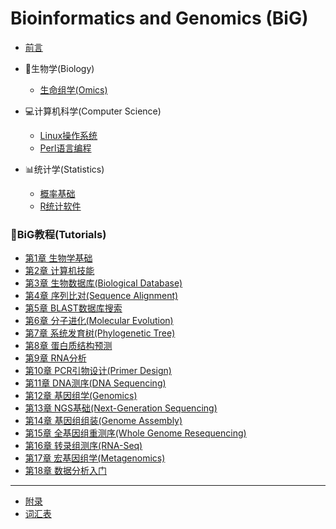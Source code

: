 # Bioinformatics and Genomics (BiG)

* [前言](README.md)

* 🧬生物学(Biology)
    * [生命组学(Omics)](Biology/Omics.md)

* 💻计算机科学(Computer Science) 
    * [Linux操作系统](Computer/Linux.md)
    * [Perl语言编程](Computer/Perl.md)

* 📊统计学(Statistics)
    * [概率基础](Statistics/Probability.md)
    * [R统计软件](Statistics/R.md)

### 📖BiG教程(Tutorials)
* [第1章 生物学基础](Tutorials/01BiologyBasics.md)
* [第2章 计算机技能](Tutorials/02ComputerSkills.md)
* [第3章 生物数据库(Biological Database)](Tutorials/03BiologicalDatabase.md)
* [第4章 序列比对(Sequence Alignment)](Tutorials/04SequenceAlignment.md)
* [第5章 BLAST数据库搜索](Tutorials/05BLAST.md)
* [第6章 分子进化(Molecular Evolution)](Tutorials/06MolecularEvolution.md)
* [第7章 系统发育树(Phylogenetic Tree)](Tutorials/07Phylogeny.md)
* [第8章 蛋白质结构预测](Tutorials/08ProteinStructure.md)
* [第9章 RNA分析](Tutorials/09RNA.md)
* [第10章 PCR引物设计(Primer Design)](Tutorials/10PCR.md)
* [第11章 DNA测序(DNA Sequencing)](Tutorials/11DNAsequencing.md)
* [第12章 基因组学(Genomics)](Tutorials/12Genomics.md)
* [第13章 NGS基础(Next-Generation Sequencing)](Tutorials/13NGS.md)
* [第14章 基因组组装(Genome Assembly)](Tutorials/14Assembly.md)
* [第15章 全基因组重测序(Whole Genome Resequencing)](Tutorials/15WGR.md)
* [第16章 转录组测序(RNA-Seq)](Tutorials/16RNAseq.md)
* [第17章 宏基因组学(Metagenomics)](Tutorials/17Metagenomics.md)
* [第18章 数据分析入门](Tutorials/18DataAnalytics.md)
----
* [附录](Appendix.md)
* [词汇表](GLOSSARY.md)